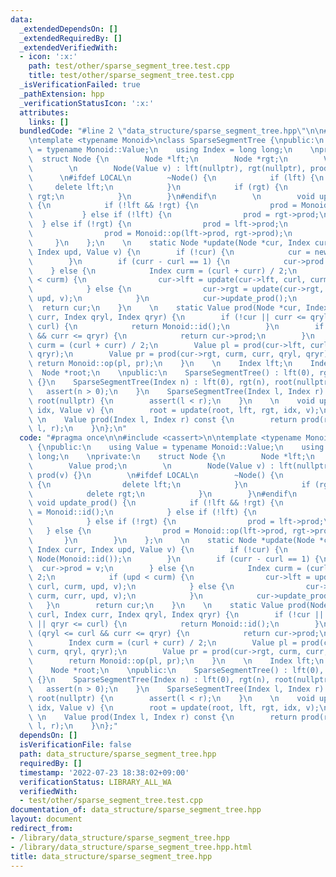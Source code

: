 ```yaml
---
data:
  _extendedDependsOn: []
  _extendedRequiredBy: []
  _extendedVerifiedWith:
  - icon: ':x:'
    path: test/other/sparse_segment_tree.test.cpp
    title: test/other/sparse_segment_tree.test.cpp
  _isVerificationFailed: true
  _pathExtension: hpp
  _verificationStatusIcon: ':x:'
  attributes:
    links: []
  bundledCode: "#line 2 \"data_structure/sparse_segment_tree.hpp\"\n\n#include <cassert>\n\
    \ntemplate <typename Monoid>\nclass SparseSegmentTree {\npublic:\n    using Value\
    \ = typename Monoid::Value;\n    using Index = long long;\n    \nprivate:\n  \
    \  struct Node {\n        Node *lft;\n        Node *rgt;\n        Value prod;\n\
    \        \n        Node(Value v) : lft(nullptr), rgt(nullptr), prod(v) {}\n  \
    \      \n#ifdef LOCAL\n        ~Node() {\n            if (lft) {\n           \
    \     delete lft;\n            }\n            if (rgt) {\n                delete\
    \ rgt;\n            }\n        }\n#endif\n        \n        void update_prod()\
    \ {\n            if (!lft && !rgt) {\n                prod = Monoid::id();\n \
    \           } else if (!lft) {\n                prod = rgt->prod;\n          \
    \  } else if (!rgt) {\n                prod = lft->prod;\n            } else {\n\
    \                prod = Monoid::op(lft->prod, rgt->prod);\n            }\n   \
    \     }\n    };\n    \n    static Node *update(Node *cur, Index curl, Index curr,\
    \ Index upd, Value v) {\n        if (!cur) {\n            cur = new Node(Monoid::id());\n\
    \        }\n        if (curr - curl == 1) {\n            cur->prod = v;\n    \
    \    } else {\n            Index curm = (curl + curr) / 2;\n            if (upd\
    \ < curm) {\n                cur->lft = update(cur->lft, curl, curm, upd, v);\n\
    \            } else {\n                cur->rgt = update(cur->rgt, curm, curr,\
    \ upd, v);\n            }\n            cur->update_prod();\n        }\n      \
    \  return cur;\n    }\n    \n    static Value prod(Node *cur, Index curl, Index\
    \ curr, Index qryl, Index qryr) {\n        if (!cur || curr <= qryl || qryr <=\
    \ curl) {\n            return Monoid::id();\n        }\n        if (qryl <= curl\
    \ && curr <= qryr) {\n            return cur->prod;\n        }\n        Index\
    \ curm = (curl + curr) / 2;\n        Value pl = prod(cur->lft, curl, curm, qryl,\
    \ qryr);\n        Value pr = prod(cur->rgt, curm, curr, qryl, qryr);\n       \
    \ return Monoid::op(pl, pr);\n    }\n    \n    Index lft;\n    Index rgt;\n  \
    \  Node *root;\n    \npublic:\n    SparseSegmentTree() : lft(0), rgt(1), root(nullptr)\
    \ {}\n    SparseSegmentTree(Index n) : lft(0), rgt(n), root(nullptr) {\n     \
    \   assert(n > 0);\n    }\n    SparseSegmentTree(Index l, Index r) : lft(l), rgt(r),\
    \ root(nullptr) {\n        assert(l < r);\n    }\n    \n    void update(Index\
    \ idx, Value v) {\n        root = update(root, lft, rgt, idx, v);\n    }\n   \
    \ \n    Value prod(Index l, Index r) const {\n        return prod(root, lft, rgt,\
    \ l, r);\n    }\n};\n"
  code: "#pragma once\n\n#include <cassert>\n\ntemplate <typename Monoid>\nclass SparseSegmentTree\
    \ {\npublic:\n    using Value = typename Monoid::Value;\n    using Index = long\
    \ long;\n    \nprivate:\n    struct Node {\n        Node *lft;\n        Node *rgt;\n\
    \        Value prod;\n        \n        Node(Value v) : lft(nullptr), rgt(nullptr),\
    \ prod(v) {}\n        \n#ifdef LOCAL\n        ~Node() {\n            if (lft)\
    \ {\n                delete lft;\n            }\n            if (rgt) {\n    \
    \            delete rgt;\n            }\n        }\n#endif\n        \n       \
    \ void update_prod() {\n            if (!lft && !rgt) {\n                prod\
    \ = Monoid::id();\n            } else if (!lft) {\n                prod = rgt->prod;\n\
    \            } else if (!rgt) {\n                prod = lft->prod;\n         \
    \   } else {\n                prod = Monoid::op(lft->prod, rgt->prod);\n     \
    \       }\n        }\n    };\n    \n    static Node *update(Node *cur, Index curl,\
    \ Index curr, Index upd, Value v) {\n        if (!cur) {\n            cur = new\
    \ Node(Monoid::id());\n        }\n        if (curr - curl == 1) {\n          \
    \  cur->prod = v;\n        } else {\n            Index curm = (curl + curr) /\
    \ 2;\n            if (upd < curm) {\n                cur->lft = update(cur->lft,\
    \ curl, curm, upd, v);\n            } else {\n                cur->rgt = update(cur->rgt,\
    \ curm, curr, upd, v);\n            }\n            cur->update_prod();\n     \
    \   }\n        return cur;\n    }\n    \n    static Value prod(Node *cur, Index\
    \ curl, Index curr, Index qryl, Index qryr) {\n        if (!cur || curr <= qryl\
    \ || qryr <= curl) {\n            return Monoid::id();\n        }\n        if\
    \ (qryl <= curl && curr <= qryr) {\n            return cur->prod;\n        }\n\
    \        Index curm = (curl + curr) / 2;\n        Value pl = prod(cur->lft, curl,\
    \ curm, qryl, qryr);\n        Value pr = prod(cur->rgt, curm, curr, qryl, qryr);\n\
    \        return Monoid::op(pl, pr);\n    }\n    \n    Index lft;\n    Index rgt;\n\
    \    Node *root;\n    \npublic:\n    SparseSegmentTree() : lft(0), rgt(1), root(nullptr)\
    \ {}\n    SparseSegmentTree(Index n) : lft(0), rgt(n), root(nullptr) {\n     \
    \   assert(n > 0);\n    }\n    SparseSegmentTree(Index l, Index r) : lft(l), rgt(r),\
    \ root(nullptr) {\n        assert(l < r);\n    }\n    \n    void update(Index\
    \ idx, Value v) {\n        root = update(root, lft, rgt, idx, v);\n    }\n   \
    \ \n    Value prod(Index l, Index r) const {\n        return prod(root, lft, rgt,\
    \ l, r);\n    }\n};"
  dependsOn: []
  isVerificationFile: false
  path: data_structure/sparse_segment_tree.hpp
  requiredBy: []
  timestamp: '2022-07-23 18:38:02+09:00'
  verificationStatus: LIBRARY_ALL_WA
  verifiedWith:
  - test/other/sparse_segment_tree.test.cpp
documentation_of: data_structure/sparse_segment_tree.hpp
layout: document
redirect_from:
- /library/data_structure/sparse_segment_tree.hpp
- /library/data_structure/sparse_segment_tree.hpp.html
title: data_structure/sparse_segment_tree.hpp
---
```

